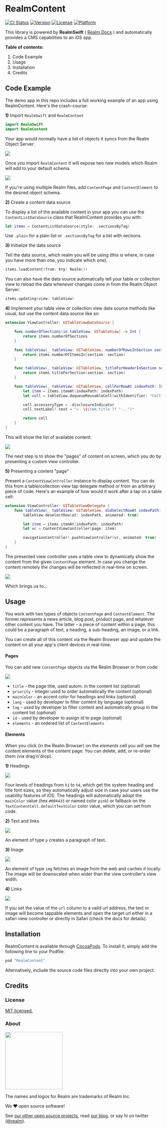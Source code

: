 # RealmContent

[![CI Status](http://img.shields.io/travis/icanzilb/RealmContent.svg?style=flat)](https://travis-ci.org/icanzilb/RealmContent)
[![Version](https://img.shields.io/cocoapods/v/RealmContent.svg?style=flat)](http://cocoapods.org/pods/RealmContent)
[![License](https://img.shields.io/cocoapods/l/RealmContent.svg?style=flat)](http://cocoapods.org/pods/RealmContent)
[![Platform](https://img.shields.io/cocoapods/p/RealmContent.svg?style=flat)](http://cocoapods.org/pods/RealmContent)

This library is powered by __RealmSwift__ ( [Realm Docs](https://realm.io/docs/swift/latest/) ) and automatically provides a CMS capabilities to an iOS app.

**Table of contents:**

1. Code Example
2. Usage
3. Installation
4. Credits

## Code Example

The demo app in this repo includes a full working example of an app using RealmContent. Here's the crash-course:

**1)** Import `RealmSwift` and `RealmContent`

```swift
import RealmSwift
import RealmContent
```

Your app would normally have a list of objects it syncs from the Realm Object Server:

![](assets/models-before.png)

Once you import `RealmContent` it will expose two new models which Realm will add to your default schema.

![](assets/models-after.png)

If you're using multiple Realm files, add `ContentPage` and `ContentElement` to the desired object schema.

**2)** Create a content data source 

To display a list of the available content in your app you can use the `ContentListDataSource` class that RealmContent provides you with:

```swift
let items = ContentListDataSource(style: .sectionsByTag)
```

Use `.plain` for a plain list or `.sectionsByTag` for a list with sections.

**3)** Initialize the data source

Tell the data source, which realm you will be using (this is where, in case you have more than one, you indicate which one).

```swift
items.loadContent(from: try! Realm())
```

You can also have the data source automatically tell your table or collection view to reload the data whenever changes come in from the Realm Object Server:

```swift
items.updating(view: tableView)
```

**4)** Implement your table view or collection view data source methods like usual, but use the content data source like so:

```swift
extension ViewController: UITableViewDataSource {

    func numberOfSections(in tableView: UITableView) -> Int {
        return items.numberOfSections
    }

    func tableView(_ tableView: UITableView, numberOfRowsInSection section: Int) -> Int {
        return items.numberOfItemsIn(section: section)
    }

    func tableView(_ tableView: UITableView, titleForHeaderInSection section: Int) -> String? {
        return items.titleForSection(section: section)
    }

    func tableView(_ tableView: UITableView, cellForRowAt indexPath: IndexPath) -> UITableViewCell {
        let item = items.itemAt(indexPath: indexPath)
        let cell = tableView.dequeueReusableCell(withIdentifier: "Cell")!

        cell.accessoryType = .disclosureIndicator
        cell.textLabel?.text = "»  \(item.title ?? "...")"

        return cell
    }
}
```

This will show the list of available content. 

![](assets/content-list.png)

The next step is to show the "pages" of content on screen, which you do by presenting a custom view controller.

**5)** Presenting a content "page"

Present a `ContentViewController` instance to display content. You can do this from a table/collection view tap delegate method or from an arbitrary piece of code. Here's an example of how would it work after a tap on a table cell:

```swift
extension ViewController: UITableViewDelegate {
    func tableView(_ tableView: UITableView, didSelectRowAt indexPath: IndexPath) {
        tableView.deselectRow(at: indexPath, animated: true)

        let item = items.itemAt(indexPath: indexPath)
        let vc = ContentViewController(page: item)

        navigationController!.pushViewController(vc, animated: true)
    }
}
```

The presented view controller uses a table view to dynamically show the content from the given `ContentPage` element. In case you change the content remotely the changes will be reflected in real-time on screen. 

![](assets/move-elements.gif)

Which brings us to...

## Usage

You work with two types of objects `ContentPage` and `ContentElement`. The former represents a news article, blog post, product page, and whatever other content you have. The latter - a piece of content within a page, this could be a paragraph of text, a heading, a sub-heading, an image, or a link.

You can create all of this content via the Realm Browser app and update the content on all your app's client devices in real-time.

#### Pages

You can add new `ContentPage` objects via the Realm Browser or from code:

![](assets/page-columns.png)

* `title` - the page title, used autom. in the content list (optional)
* `priority` - integer used to order automatically the content (optional)
* `mainColor` - an accent color for headings and links (optional)
* `lang` - used by developer to filter content by language (optional)
* `tag` - used by developer to filter content and automatically group in the content list (optional)
* `id` - used by developer to assign id to page (optional)
* `elements` - an ordered list of `ContentElements`

#### Elements

When you click (in the Realm Browser) on the _elements_ cell you will see the content elements of the content page. You can delete, add, or re-order them (via drag'n'drop).

**1)** Headings

![](assets/headings.png)

Four levels of headings from `h1` to `h4`, which get the system heading and title font sizes, so they automatically adjust size in case your users use the usability features of iOS. The headings will automatically adopt the `mainColor` value (hex `#004433` or named color `pink`) or fallback on the `TextContentCell.defaultTextColor` color value, which you can set from code.

**2)** Text and links

![](assets/text.png)

An element of type `p` creates a paragraph of text.

**3)** Image

![](assets/image.png)

An element of type `img` fetches an image from the web and caches it locally. The image will be downscaled when wider than the view controller's view width.

**4)** Links

![](assets/links.png)

If you set the value of the `url` column to a valid url address, the text or image will become tappable elements and open the target url either in a safari view controller or directly in Safari (check the docs for details).

## Installation

RealmContent is available through [CocoaPods](http://cocoapods.org). To install it, simply add the following line to your Podfile:

```ruby
pod "RealmContent"
```

Alternatively, include the source code files directly into your own project.

## Credits

### License

[MIT licensed.](LICENSE)

### About

<img src="assets/realm.png" width="184" />

The names and logos for Realm are trademarks of Realm Inc.

We :heart: open source software!

See [our other open source projects](https://github.com/realm), read [our blog](https://realm.io/news), or say hi on twitter ([@realm](https://twitter.com/realm)).
